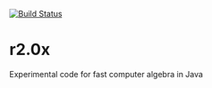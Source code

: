 [![Build Status](https://circleci.com/gh/PoslavskySV/r2.0x.svg?style=shield&circle-token=2db6894ad742a4f5147d1a3089ec91d4c637a7c3)](https://circleci.com/gh/PoslavskySV/r2.0x)

# r2.0x
Experimental code for fast computer algebra in Java 

